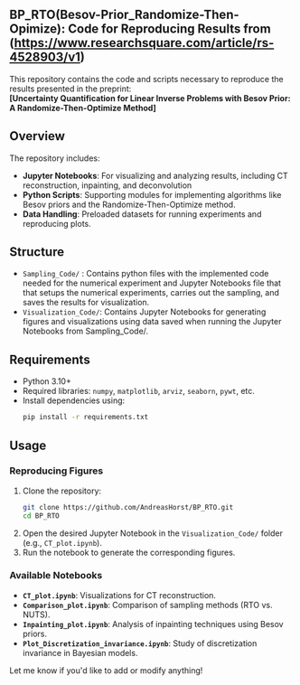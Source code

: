 
## BP_RTO(Besov-Prior_Randomize-Then-Opimize): Code for Reproducing Results from (https://www.researchsquare.com/article/rs-4528903/v1)

This repository contains the code and scripts necessary to reproduce the results presented in the preprint:  
**[Uncertainty Quantification for Linear Inverse Problems with Besov Prior: A Randomize-Then-Optimize Method]**

## Overview

The repository includes:
- **Jupyter Notebooks**: For visualizing and analyzing results, including CT reconstruction, inpainting, and deconvolution
- **Python Scripts**: Supporting modules for implementing algorithms like Besov priors and the Randomize-Then-Optimize method.
- **Data Handling**: Preloaded datasets for running experiments and reproducing plots.

## Structure
- `Sampling_Code/` : Contains python files with the implemented code needed for the numerical experiment and Jupyter Notebooks file
                     that that setups the numerical experiments, carries out the sampling, and saves the results for visualization.
- `Visualization_Code/`: Contains Jupyter Notebooks for generating figures and visualizations using data saved when running the Jupyter
                          Notebooks from Sampling_Code/.

## Requirements

- Python 3.10+
- Required libraries: `numpy`, `matplotlib`, `arviz`, `seaborn`, `pywt`, etc.
- Install dependencies using:
  ```bash
  pip install -r requirements.txt


## Usage

### Reproducing Figures

1. Clone the repository:
   ```bash
   git clone https://github.com/AndreasHorst/BP_RTO.git
   cd BP_RTO
   ```
2. Open the desired Jupyter Notebook in the `Visualization_Code/` folder (e.g., `CT_plot.ipynb`).
3. Run the notebook to generate the corresponding figures.

### Available Notebooks

- **`CT_plot.ipynb`**: Visualizations for CT reconstruction.
- **`Comparison_plot.ipynb`**: Comparison of sampling methods (RTO vs. NUTS).
- **`Inpainting_plot.ipynb`**: Analysis of inpainting techniques using Besov priors.
- **`Plot_Discretization_invariance.ipynb`**: Study of discretization invariance in Bayesian models.



Let me know if you'd like to add or modify anything!
